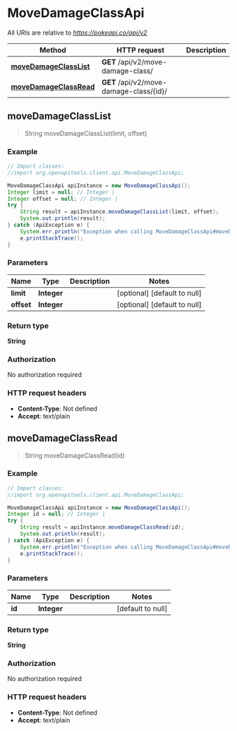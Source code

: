 # MoveDamageClassApi

All URIs are relative to *https://pokeapi.co/api/v2*

Method | HTTP request | Description
------------- | ------------- | -------------
[**moveDamageClassList**](MoveDamageClassApi.md#moveDamageClassList) | **GET** /api/v2/move-damage-class/ | 
[**moveDamageClassRead**](MoveDamageClassApi.md#moveDamageClassRead) | **GET** /api/v2/move-damage-class/{id}/ | 



## moveDamageClassList

> String moveDamageClassList(limit, offset)



### Example

```java
// Import classes:
//import org.openapitools.client.api.MoveDamageClassApi;

MoveDamageClassApi apiInstance = new MoveDamageClassApi();
Integer limit = null; // Integer | 
Integer offset = null; // Integer | 
try {
    String result = apiInstance.moveDamageClassList(limit, offset);
    System.out.println(result);
} catch (ApiException e) {
    System.err.println("Exception when calling MoveDamageClassApi#moveDamageClassList");
    e.printStackTrace();
}
```

### Parameters


Name | Type | Description  | Notes
------------- | ------------- | ------------- | -------------
 **limit** | **Integer**|  | [optional] [default to null]
 **offset** | **Integer**|  | [optional] [default to null]

### Return type

**String**

### Authorization

No authorization required

### HTTP request headers

- **Content-Type**: Not defined
- **Accept**: text/plain


## moveDamageClassRead

> String moveDamageClassRead(id)



### Example

```java
// Import classes:
//import org.openapitools.client.api.MoveDamageClassApi;

MoveDamageClassApi apiInstance = new MoveDamageClassApi();
Integer id = null; // Integer | 
try {
    String result = apiInstance.moveDamageClassRead(id);
    System.out.println(result);
} catch (ApiException e) {
    System.err.println("Exception when calling MoveDamageClassApi#moveDamageClassRead");
    e.printStackTrace();
}
```

### Parameters


Name | Type | Description  | Notes
------------- | ------------- | ------------- | -------------
 **id** | **Integer**|  | [default to null]

### Return type

**String**

### Authorization

No authorization required

### HTTP request headers

- **Content-Type**: Not defined
- **Accept**: text/plain


